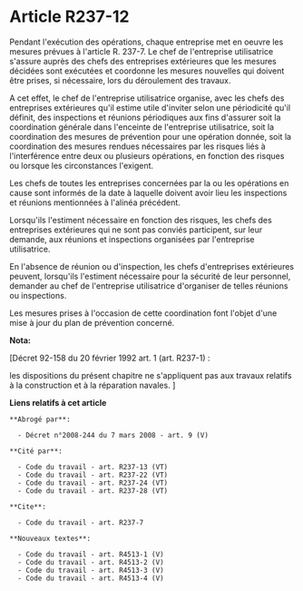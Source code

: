 # Article R237-12

Pendant l'exécution des opérations, chaque entreprise met en oeuvre les mesures prévues à l'article R. 237-7. Le chef de
l'entreprise utilisatrice s'assure auprès des chefs des entreprises extérieures que les mesures décidées sont exécutées et
coordonne les mesures nouvelles qui doivent être prises, si nécessaire, lors du déroulement des travaux.

A cet effet, le chef de l'entreprise utilisatrice organise, avec les chefs des entreprises extérieures qu'il estime utile
d'inviter selon une périodicité qu'il définit, des inspections et réunions périodiques aux fins d'assurer soit la
coordination générale dans l'enceinte de l'entreprise utilisatrice, soit la coordination des mesures de prévention pour une
opération donnée, soit la coordination des mesures rendues nécessaires par les risques liés à l'interférence entre deux ou
plusieurs opérations, en fonction des risques ou lorsque les circonstances l'exigent.

Les chefs de toutes les entreprises concernées par la ou les opérations en cause sont informés de la date à laquelle doivent
avoir lieu les inspections et réunions mentionnées à l'alinéa précédent.

Lorsqu'ils l'estiment nécessaire en fonction des risques, les chefs des entreprises extérieures qui ne sont pas conviés
participent, sur leur demande, aux réunions et inspections organisées par l'entreprise utilisatrice.

En l'absence de réunion ou d'inspection, les chefs d'entreprises extérieures peuvent, lorsqu'ils l'estiment nécessaire pour
la sécurité de leur personnel, demander au chef de l'entreprise utilisatrice d'organiser de telles réunions ou inspections.

Les mesures prises à l'occasion de cette coordination font l'objet d'une mise à jour du plan de prévention concerné.

**Nota:**

[Décret 92-158 du 20 février 1992 art. 1 (art. R237-1) : 

les dispositions du présent chapitre ne s'appliquent pas aux travaux relatifs à la construction et à la réparation navales. ]

**Liens relatifs à cet article**

	**Abrogé par**:

	  - Décret n°2008-244 du 7 mars 2008 - art. 9 (V)

	**Cité par**:

	  - Code du travail - art. R237-13 (VT)
	  - Code du travail - art. R237-22 (VT)
	  - Code du travail - art. R237-24 (VT)
	  - Code du travail - art. R237-28 (VT)

	**Cite**:

	  - Code du travail - art. R237-7

	**Nouveaux textes**:

	  - Code du travail - art. R4513-1 (V)
	  - Code du travail - art. R4513-2 (V)
	  - Code du travail - art. R4513-3 (V)
	  - Code du travail - art. R4513-4 (V)
